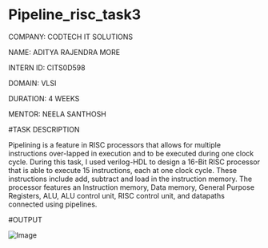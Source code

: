 # Pipeline_risc_task3

COMPANY: CODTECH IT SOLUTIONS

NAME: ADITYA RAJENDRA MORE

INTERN ID: CITS0D598

DOMAIN: VLSI

DURATION: 4 WEEKS

MENTOR: NEELA SANTHOSH

#TASK DESCRIPTION

Pipelining is a feature in RISC processors that allows for multiple instructions over-lapped in execution and to be executed during one clock cycle. During this task, I used verilog-HDL to design a 16-Bit RISC processor that is able to execute 15 instructions, each at one clock cycle. These instructions include add, subtract and load in the instruction memory. The processor features an Instruction memory, Data memory, General Purpose Registers, ALU, ALU control unit, RISC control unit, and datapaths connected using pipelines.


#OUTPUT


![Image](https://github.com/user-attachments/assets/39cb9f25-69e4-4208-9cc3-29efbaa12b2e)[](url)

